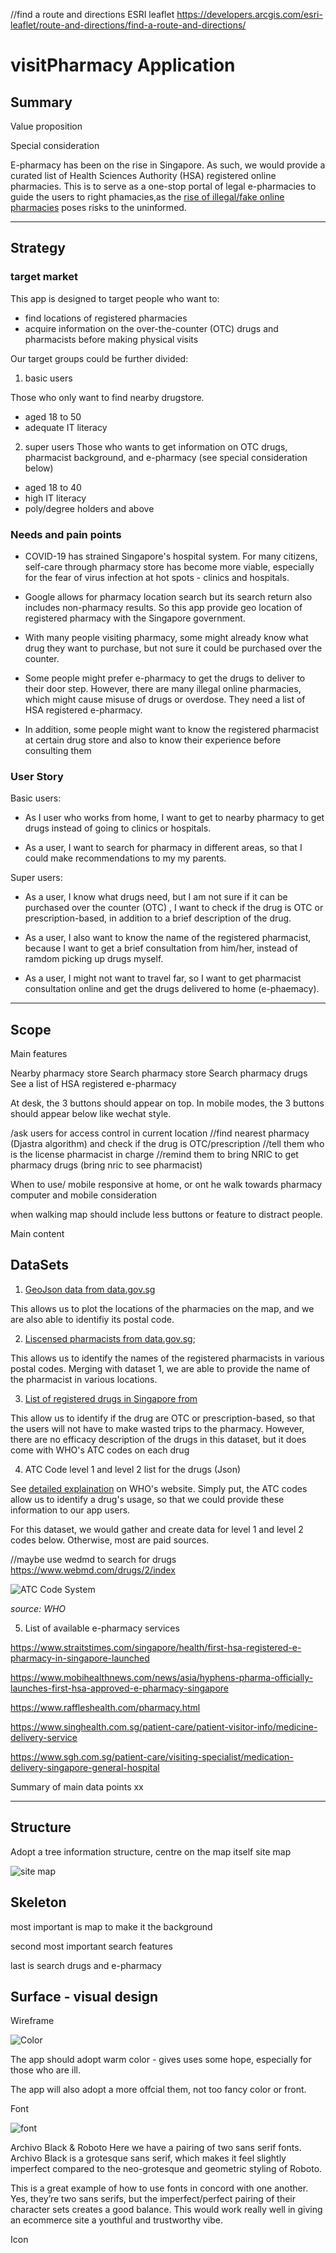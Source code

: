 //find a route and directions
ESRI leaflet
https://developers.arcgis.com/esri-leaflet/route-and-directions/find-a-route-and-directions/

# visitPharmacy Application

## Summary

Value proposition

Special consideration

E-pharmacy has been on the rise in Singapore. As such, we would provide a curated list of Health Sciences Authority (HSA) registered online pharmacies. This is to serve as a one-stop portal of legal e-pharmacies to guide the users to right phamacies,as the [rise of illegal/fake online pharmacies](https://www.straitstimes.com/singapore/courts-crime/the-rise-of-illegal-online-pharmacies) poses risks to the uninformed.

---

## Strategy

### target market

This app is designed to target people who want to:

- find locations of registered pharmacies
- acquire information on the over-the-counter (OTC) drugs and pharmacists before making physical visits

Our target groups could be further divided:

1. basic users

Those who only want to find nearby drugstore.

- aged 18 to 50
- adequate IT literacy

2. super users
   Those who wants to get information on OTC drugs, pharmacist background, and e-pharmacy (see special consideration below)

- aged 18 to 40
- high IT literacy
- poly/degree holders and above

### Needs and pain points

- COVID-19 has strained Singapore's hospital system. For many citizens, self-care through pharmacy store has become more viable, especially for the fear of virus infection at hot spots - clinics and hospitals.

- Google allows for pharmacy location search but its search return also includes non-pharmacy results. So this app provide geo location of registered pharmacy with the Singapore government.

- With many people visiting pharmacy, some might already know what drug they want to purchase, but not sure it could be purchased over the counter.

- Some people might prefer e-pharmacy to get the drugs to deliver to their door step. However, there are many illegal online pharmacies, which might cause misuse of drugs or overdose. They need a list of HSA registered e-pharmacy.

- In addition, some people might want to know the registered pharmacist at certain drug store and also to know their experience before consulting them

### User Story

Basic users:

- As I user who works from home, I want to get to nearby pharmacy to get drugs instead of going to clinics or hospitals.

- As a user, I want to search for pharmacy in different areas, so that I could make recommendations to my my parents.

Super users:

- As a user, I know what drugs need, but I am not sure if it can be purchased over the counter (OTC) , I want to check if the drug is OTC or prescription-based, in addition to a brief description of the drug.

- As a user, I also want to know the name of the registered pharmacist, because I want to get a brief consultation from him/her, instead of ramdom picking up drugs myself.

- As a user, I might not want to travel far, so I want to get pharmacist consultation online and get the drugs delivered to home (e-phaemacy).

---

## Scope

Main features

Nearby pharmacy store
Search pharmacy store
Search pharmacy drugs
See a list of HSA registered e-pharmacy

At desk, the 3 buttons should appear on top.
In mobile modes, the 3 buttons should appear below like wechat style.

/ask users for access control in current location
//find nearest pharmacy (Djastra algorithm) and check if the drug is OTC/prescription
//tell them who is the license pharmacist in charge
//remind them to bring NRIC to get pharmacy drugs (bring nric to see pharmacist)

When to use/ mobile responsive
at home, or ont he walk towards pharmacy
computer and mobile consideration

when walking map should include less buttons or feature to distract people.

Main content

## DataSets

1. [GeoJson data from data.gov.sg](https://data.gov.sg/dataset/retail-pharmacy-locations?resource_id=ae46281d-8ee1-4fa3-ab07-03ab409946d8)

This allows us to plot the locations of the pharmacies on the map, and we are also able to identifiy its postal code.

2. [Liscensed pharmacists from data.gov.sg](https://data.gov.sg/dataset/listing-of-licensed-pharmacies);

This allows us to identify the names of the registered pharmacists in various postal codes. Merging with dataset 1, we are able to provide the name of the pharmacist in various locations.

3. [List of registered drugs in Singapore from ](https://data.gov.sg/dataset/listing-of-registered-therapeutic-products)

This allow us to identify if the drug are OTC or prescription-based, so that the users will not have to make wasted trips to the pharmacy. However, there are no efficacy description of the drugs in this dataset, but it does come with WHO's ATC codes on each drug

4. ATC Code level 1 and level 2 list for the drugs (Json)

See [detailed explaination](https://www.who.int/tools/atc-ddd-toolkit/atc-classification) on WHO's website. Simply put, the ATC codes allow us to identify a drug's usage, so that we could provide these information to our app users.

For this dataset, we would gather and create data for level 1 and level 2 codes below. Otherwise, most are paid sources.

//maybe use wedmd to search for drugs
https://www.webmd.com/drugs/2/index

![ATC Code System](ATCCode.png)

_source: WHO_

5. List of available e-pharmacy services

https://www.straitstimes.com/singapore/health/first-hsa-registered-e-pharmacy-in-singapore-launched

https://www.mobihealthnews.com/news/asia/hyphens-pharma-officially-launches-first-hsa-approved-e-pharmacy-singapore

https://www.raffleshealth.com/pharmacy.html

https://www.singhealth.com.sg/patient-care/patient-visitor-info/medicine-delivery-service

https://www.sgh.com.sg/patient-care/visiting-specialist/medication-delivery-singapore-general-hospital

Summary of main data points
xx

---

## Structure

Adopt a tree information structure, centre on the map itself
site map

![site map](sitemap.png)

## Skeleton

most important is map to make it the background

second most important search features

last is search drugs and e-pharmacy

## Surface - visual design

Wireframe

![Color](color.png)

The app should adopt warm color - gives uses some hope, especially for those who are ill.

The app will also adopt a more offcial them, not too fancy color or front.

Font

![font](https://elementor.com/cdn-cgi/image/f=auto,w=720/marketing/wp-content/uploads/sites/9/2020/11/4-Archivo-Black_Roboto.png)

Archivo Black & Roboto
Here we have a pairing of two sans serif fonts. Archivo Black is a grotesque sans serif, which makes it feel slightly imperfect compared to the neo-grotesque and geometric styling of Roboto.

This is a great example of how to use fonts in concord with one another. Yes, they’re two sans serifs, but the imperfect/perfect pairing of their character sets creates a good balance. This would work really well in giving an ecommerce site a youthful and trustworthy vibe.

Icon
